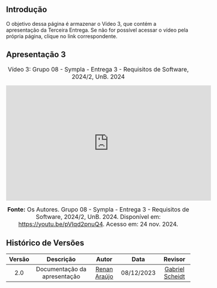 ## Introdução

O objetivo dessa página é armazenar o Vídeo 3, que contém a apresentação da Terceira Entrega. Se não for possível acessar o vídeo pela própria página, clique no link correspondente.

## Apresentação 3
<div style="text-align: center">

<font size="3"><p style="text-align: center">Vídeo 3: Grupo 08 - Sympla - Entrega 3 - Requisitos de Software, 2024/2, UnB. 2024</p></font>


<iframe width="560" height="315" src="https://www.youtube.com/embed/pVIqd2pnuQ4" title="YouTube video player" frameborder="0" allow="accelerometer; autoplay; clipboard-write; encrypted-media; gyroscope; picture-in-picture; web-share" referrerpolicy="strict-origin-when-cross-origin" allowfullscreen></iframe>

<font size="3"><p style="text-align: center"><b>Fonte:</b> Os Autores. Grupo 08 - Sympla - Entrega 3 - Requisitos de Software, 2024/2, UnB. 2024. Disponível em: <a href="https://youtu.be/pVIqd2pnuQ4">https://youtu.be/pVIqd2pnuQ4</a>. Acesso em: 24 nov. 2024.</p></font>
</div>

## Histórico de Versões

| Versão |          Descrição              |     Autor      |      Data      |   Revisor     | 
|:------:|:-------------------------------:|:--------------:|:--------------:|:-------------:|
2.0 |  Documentação da apresentação | [Renan Araújo](https://github.com/renantfm4)  | 08/12/2023 |[Gabriel Scheidt](https://github.com/Gxaite)
